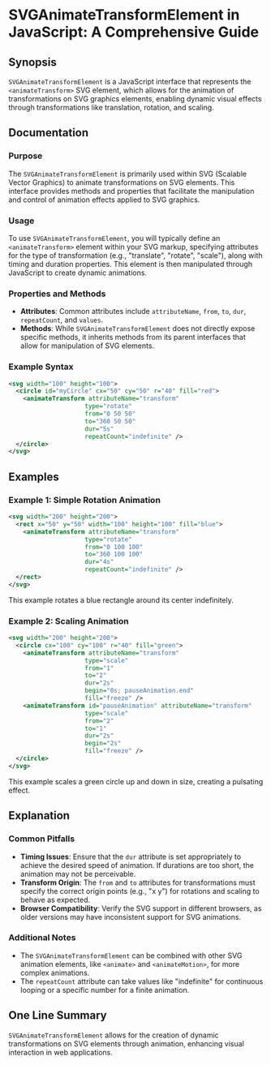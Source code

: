 <!--
Meta Description: # SVGAnimateTransformElement in JavaScript: A Comprehensive Guide ## Synopsis `SVGAnimateTransformElement` is a JavaScript interface that represents t...
Meta Keywords: svg, 100, animation, svganimatetransformelement, from
-->

# SVGAnimateTransformElement in JavaScript: A Comprehensive Guide

## Synopsis
`SVGAnimateTransformElement` is a JavaScript interface that represents the `<animateTransform>` SVG element, which allows for the animation of transformations on SVG graphics elements, enabling dynamic visual effects through transformations like translation, rotation, and scaling.

## Documentation
### Purpose
The `SVGAnimateTransformElement` is primarily used within SVG (Scalable Vector Graphics) to animate transformations on SVG elements. This interface provides methods and properties that facilitate the manipulation and control of animation effects applied to SVG graphics.

### Usage
To use `SVGAnimateTransformElement`, you will typically define an `<animateTransform>` element within your SVG markup, specifying attributes for the type of transformation (e.g., "translate", "rotate", "scale"), along with timing and duration properties. This element is then manipulated through JavaScript to create dynamic animations.

### Properties and Methods
- **Attributes**: Common attributes include `attributeName`, `from`, `to`, `dur`, `repeatCount`, and `values`.
- **Methods**: While `SVGAnimateTransformElement` does not directly expose specific methods, it inherits methods from its parent interfaces that allow for manipulation of SVG elements.

### Example Syntax
```xml
<svg width="100" height="100">
  <circle id="myCircle" cx="50" cy="50" r="40" fill="red">
    <animateTransform attributeName="transform" 
                     type="rotate" 
                     from="0 50 50" 
                     to="360 50 50" 
                     dur="5s" 
                     repeatCount="indefinite" />
  </circle>
</svg>
```

## Examples
### Example 1: Simple Rotation Animation
```xml
<svg width="200" height="200">
  <rect x="50" y="50" width="100" height="100" fill="blue">
    <animateTransform attributeName="transform" 
                     type="rotate" 
                     from="0 100 100" 
                     to="360 100 100" 
                     dur="4s" 
                     repeatCount="indefinite" />
  </rect>
</svg>
```
This example rotates a blue rectangle around its center indefinitely.

### Example 2: Scaling Animation
```xml
<svg width="200" height="200">
  <circle cx="100" cy="100" r="40" fill="green">
    <animateTransform attributeName="transform" 
                     type="scale" 
                     from="1" 
                     to="2" 
                     dur="2s" 
                     begin="0s; pauseAnimation.end" 
                     fill="freeze" />
    <animateTransform id="pauseAnimation" attributeName="transform" 
                     type="scale" 
                     from="2" 
                     to="1" 
                     dur="2s" 
                     begin="2s" 
                     fill="freeze" />
  </circle>
</svg>
```
This example scales a green circle up and down in size, creating a pulsating effect.

## Explanation
### Common Pitfalls
- **Timing Issues**: Ensure that the `dur` attribute is set appropriately to achieve the desired speed of animation. If durations are too short, the animation may not be perceivable.
- **Transform Origin**: The `from` and `to` attributes for transformations must specify the correct origin points (e.g., "x y") for rotations and scaling to behave as expected.
- **Browser Compatibility**: Verify the SVG support in different browsers, as older versions may have inconsistent support for SVG animations.

### Additional Notes
- The `SVGAnimateTransformElement` can be combined with other SVG animation elements, like `<animate>` and `<animateMotion>`, for more complex animations.
- The `repeatCount` attribute can take values like "indefinite" for continuous looping or a specific number for a finite animation.

## One Line Summary
`SVGAnimateTransformElement` allows for the creation of dynamic transformations on SVG elements through animation, enhancing visual interaction in web applications.
